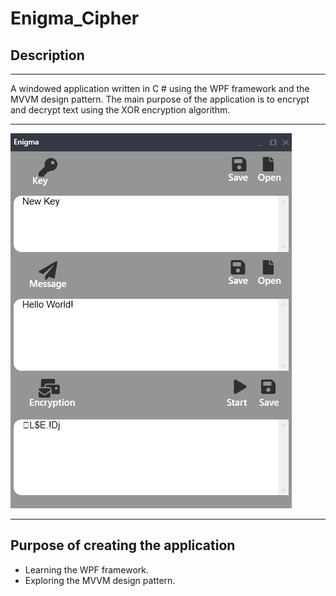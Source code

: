 # Enigma_Cipher
## Description
___
A windowed application written in C # using the WPF framework and the MVVM design pattern.
The main purpose of the application is to encrypt and decrypt text using the XOR encryption algorithm.
___
![alt text](Enigma/Image/Screenshot.PNG)
____
## Purpose of creating the application
* Learning the WPF framework.
* Exploring the MVVM design pattern.
